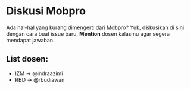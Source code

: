 # Diskusi Mobpro
Ada hal-hal yang kurang dimengerti dari Mobpro? Yuk, diskusikan di sini dengan cara buat issue baru. **Mention** dosen kelasmu agar segera mendapat jawaban.

## List dosen:
- IZM -> @indraazimi
- RBD -> @rbudiawan
